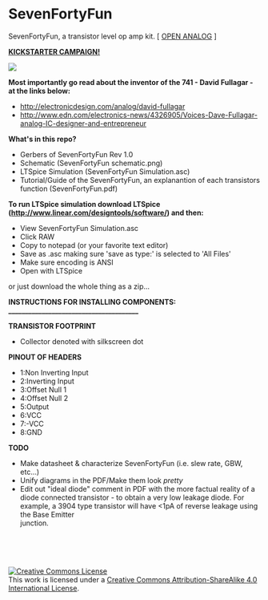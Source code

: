 SevenFortyFun
=============

SevenFortyFun, a transistor level op amp kit. [ <a href="http://openanalog.brace.io">OPEN ANALOG</a> ]

<b><a href="https://www.kickstarter.com/projects/1208645775/open-analog">KICKSTARTER CAMPAIGN!</a></b>

<img src="https://d2isyty7gbnm74.cloudfront.net/unsafe/276x276/square-production.s3.amazonaws.com/files/15bd0d0352ecbeb635dc87a63bf17537/original.jpeg">

<b>Most importantly go read about the inventor of the 741 - David Fullagar - at the links below: </b>
  - http://electronicdesign.com/analog/david-fullagar
  - http://www.edn.com/electronics-news/4326905/Voices-Dave-Fullagar-analog-IC-designer-and-entrepreneur

<b>What's in this repo?</b>
  - Gerbers of SevenFortyFun Rev 1.0
  - Schematic (SevenFortyFun schematic.png)
  - LTSpice Simulation (SevenFortyFun Simulation.asc)
  - Tutorial/Guide of the SevenFortyFun, an explanantion of each transistors function (SevenFortyFun.pdf)

<b>To run LTSpice simulation download LTSpice (http://www.linear.com/designtools/software/) and then:</b>

  - View SevenFortyFun Simulation.asc
  - Click RAW
  - Copy to notepad (or your favorite text editor)
  - Save as .asc making sure 'save as type:' is selected to 'All Files'
  - Make sure encoding is ANSI
  - Open with LTSpice
  
or just download the whole thing as a zip...




<b>   INSTRUCTIONS FOR INSTALLING COMPONENTS: </b><br>
<b>   _______________________________________ </b>

<b> TRANSISTOR FOOTPRINT </b>
  - Collector denoted with silkscreen dot 

<b> PINOUT OF HEADERS </b>

  - 1:Non Inverting Input
  - 2:Inverting Input
  - 3:Offset Null 1
  - 4:Offset Null 2
  - 5:Output
  - 6:VCC
  - 7:-VCC
  - 8:GND

<b>TODO</b>
  - Make datasheet & characterize SevenFortyFun (i.e. slew rate, GBW, etc...)
  - Unify diagrams in the PDF/Make them look <i>pretty</i>
  - Edit out "ideal diode" comment in PDF with the more factual reality of a diode connected transistor - to obtain a very     low leakage diode. For example, a 3904 type transistor will have <1pA of reverse leakage using the Base Emitter     
    junction.
  
 
<br>
<br>
<br>

<a rel="license" href="http://creativecommons.org/licenses/by-sa/4.0/"><img alt="Creative Commons License" style="border-width:0" src="https://i.creativecommons.org/l/by-sa/4.0/88x31.png" /></a><br />This work is licensed under a <a rel="license" href="http://creativecommons.org/licenses/by-sa/4.0/">Creative Commons Attribution-ShareAlike 4.0 International License</a>.
